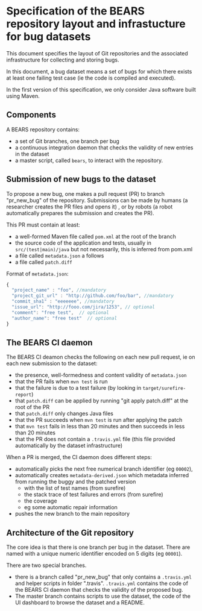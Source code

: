 # Specification of the BEARS repository layout and infrastucture for bug datasets

This document specifies the layout of Git repositories and the associated infrastructure for collecting and storing bugs.

In this document, a bug dataset means a set of bugs for which there exists at least one failing test case (ie the code is compiled and executed).

In the first version of this specification, we only consider Java software built using Maven.

## Components

A BEARS repository contains:

* a set of Git branches, one branch per bug
* a continuous integration daemon that checks the validity of new entries in the dataset
* a master script, called `bears`, to interact with the repository.


## Submission of new bugs to the dataset

To propose a new bug, one makes a pull request (PR) to branch "pr_new_bug" of the repository. Submissions can be made by humans (a researcher creates the PR files and opens it) , or by robots (a robot automatically prepares the submission and creates the PR).

This PR must contain at least:
* a well-formed Maven file called `pom.xml` at the root of the branch
* the source code of the application and tests, usually in `src/(test|main)/java` but not necessarily, this is inferred from pom.xml
* a file called `metadata.json` a follows
* a file called `patch.diff`
 
Format of `metadata.json`:

```js
{ 
  "project_name" : "foo", //mandatory
  "project_git_url" : "http://github.com/foo/bar", //mandatory
  "commit_sha1" : "eeeeeee", //mandatory
  "issue_url": "http://fooo.com/jira/1253", // optional
  "comment": "free test",  // optional
  "author_name": "free test"  // optional
}
```

## The BEARS CI daemon

The BEARS CI deamon checks the following on each new pull request, ie on each new submission to the dataset:

* the presence, well-formedness and content validity of `metadata.json`
* that the PR fails when `mvn test` is run
* that the failure is due to a test failure (by looking in `target/surefire-report`)
* that `patch.diff` can be applied by running "git apply patch.diff" at the root of the PR
* that `patch.diff` only changes Java files
* that the PR succeeds when `mvn test` is run after applying the patch
* that `mvn test` fails in less than 20 minutes and then succeeds in less than 20 minutes
* that the PR does not contain a `.travis.yml` file (this file provided automatically by the dataset infrastructure)

When a PR is merged, the CI daemon does different steps:

* automatically picks the next free numerical branch identifier (eg `00002`), 
* automatically creates `metadata-derived.json` which metadata inferred from running the buggy and the patched version
  * with the list of test names (from surefire)
  * the stack trace of test failures and errors (from surefire)
  * the coverage
  * eg some automatic repair information
* pushes the new branch to the main repository

## Architecture of the Git repository

The core idea is that there is one branch per bug in the dataset. There are named with a unique numeric identifier encoded on 5 digits (eg `00001`).

There are two special branches.

* there is a branch called "pr_new_bug" that only contains a `.travis.yml` and helper scripts in folder ".travis". `.travis.yml` contains the code of the BEARS CI daemon that checks the validity of the proposed bug.
* The master branch contains scripts to use the dataset, the code of the UI dashboard to browse the dataset and a README.

